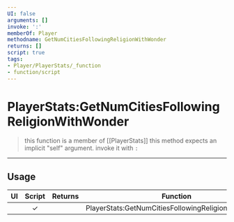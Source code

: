 ```yaml
---
UI: false
arguments: []
invoke: ':'
memberOf: Player
methodname: GetNumCitiesFollowingReligionWithWonder
returns: []
script: true
tags:
- Player/PlayerStats/_function
- function/script
---
```

# PlayerStats:GetNumCitiesFollowingReligionWithWonder
> this function is a member of [[PlayerStats]]
> this method expects an implicit "self" argument. invoke it with `:`
-----
## Usage
|  UI | Script | Returns | Function | Arguments |
|:---:|:------:|-------:|:--------:|:---------|
| |✓||PlayerStats:GetNumCitiesFollowingReligionWithWonder||
